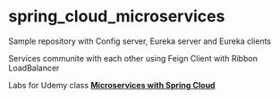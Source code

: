 # spring_cloud_microservices

Sample repository with Config server, Eureka server and Eureka clients

Services communite with each other using Feign Client with Ribbon LoadBalancer

Labs for Udemy class [ <b>Microservices with Spring Cloud</b> ]( https://www.udemy.com/microservices-with-spring-cloud/ )
